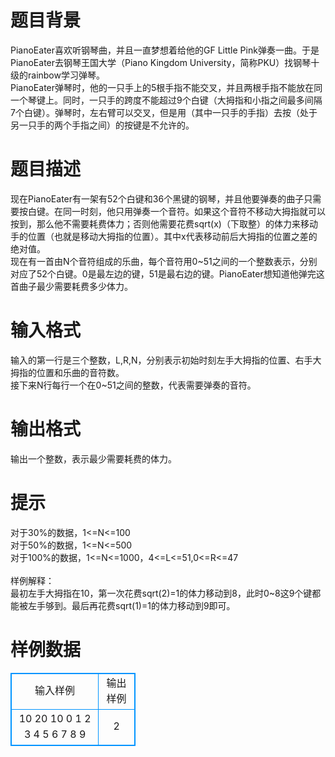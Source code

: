 # 

 
 # 题目背景 
PianoEater喜欢听钢琴曲，并且一直梦想着给他的GF&nbsp;Little&nbsp;Pink弹奏一曲。于是PianoEater去钢琴王国大学（Piano&nbsp;Kingdom&nbsp;University，简称PKU）找钢琴十级的rainbow学习弹琴。<BR>PianoEater弹琴时，他的一只手上的5根手指不能交叉，并且两根手指不能放在同一个琴键上。同时，一只手的跨度不能超过9个白键（大拇指和小指之间最多间隔7个白键）。弹琴时，左右臂可以交叉，但是用（其中一只手的手指）去按（处于另一只手的两个手指之间）的按键是不允许的。<BR> 

 
 # 题目描述 
现在PianoEater有一架有52个白键和36个黑键的钢琴，并且他要弹奏的曲子只需要按白键。在同一时刻，他只用弹奏一个音符。如果这个音符不移动大拇指就可以按到，那么他不需要耗费体力；否则他需要花费sqrt(x)（下取整）的体力来移动手的位置（也就是移动大拇指的位置）。其中x代表移动前后大拇指的位置之差的绝对值。<BR>现在有一首由N个音符组成的乐曲，每个音符用0~51之间的一个整数表示，分别对应了52个白键。0是最左边的键，51是最右边的键。PianoEater想知道他弹完这首曲子最少需要耗费多少体力。<BR> 

 
 # 输入格式 
输入的第一行是三个整数，L,R,N，分别表示初始时刻左手大拇指的位置、右手大拇指的位置和乐曲的音符数。<BR>接下来N行每行一个在0~51之间的整数，代表需要弹奏的音符。<BR> 

 
 # 输出格式 
输出一个整数，表示最少需要耗费的体力。<BR> 

 
 # 提示 
对于30%的数据，1&lt;=N&lt;=100<BR>对于50%的数据，1&lt;=N&lt;=500<BR>对于100%的数据，1&lt;=N&lt;=1000，4&lt;=L&lt;=51,0&lt;=R&lt;=47<BR><BR>样例解释：<BR>最初左手大拇指在10，第一次花费sqrt(2)=1的体力移动到8，此时0~8这9个键都能被左手够到。最后再花费sqrt(1)=1的体力移动到9即可。 
# 样例数据
<style>
        table,table tr th, table tr td { border:1px solid #0094ff; }
        table { width: 200px; min-height: 25px; line-height: 25px; text-align: center; border-collapse: collapse;}   
    </style>
<table>
	<tr>
		<td>输入样例</td>
		<td>输出样例</td>
	</tr>
<tr><td>10 20 10
0
1
2
3
4
5
6
7
8
9</td><td>2</td></tr></table>

